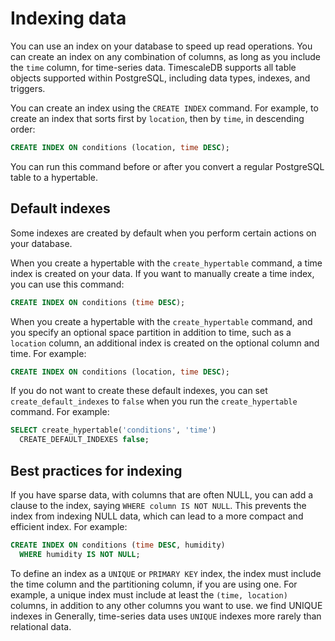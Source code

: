 # Indexing data
You can use an index on your database to speed up read operations. You can
create an index on any combination of columns, as long as you include the `time`
column, for time-series data. TimescaleDB supports all table objects supported
within PostgreSQL, including data types, indexes, and triggers.

You can create an index using the `CREATE INDEX` command. For example, to create
an index that sorts first by `location`, then by `time`, in descending order:
```sql
CREATE INDEX ON conditions (location, time DESC);
```

You can run this command before or after you convert a regular PostgreSQL table
to a hypertable.

## Default indexes
Some indexes are created by default when you perform certain actions on your
database.

When you create a hypertable with the `create_hypertable` command, a time index
is created on your data. If you want to manually create a time index, you can
use this command:
```sql
CREATE INDEX ON conditions (time DESC);
```

When you create a hypertable with the `create_hypertable` command, and you specify an optional space partition in addition to time, such as a `location` column, an additional index is created on the optional column and time. For example:
```sql
CREATE INDEX ON conditions (location, time DESC);
```

If you do not want to create these default indexes, you can set
`create_default_indexes` to `false` when you run the `create_hypertable` command.
For example:
```sql
SELECT create_hypertable('conditions', 'time')
  CREATE_DEFAULT_INDEXES false;
```

## Best practices for indexing
If you have sparse data, with columns that are often NULL, you can add a clause
to the index, saying `WHERE column IS NOT NULL`. This prevents the index from
indexing NULL data, which can lead to a more compact and efficient index. For
example:
```sql
CREATE INDEX ON conditions (time DESC, humidity)
  WHERE humidity IS NOT NULL;
```

To define an index as a `UNIQUE` or `PRIMARY KEY` index, the index must include
the time column and the partitioning column, if you are using one. For example,
a unique index must include at least the `(time, location)` columns, in addition
to any other columns you want to use. we find UNIQUE indexes in Generally,
time-series data uses `UNIQUE` indexes more rarely than relational data.


[create_hypertable]: /api/:currentVersion:/hypertable/create_hypertable/
